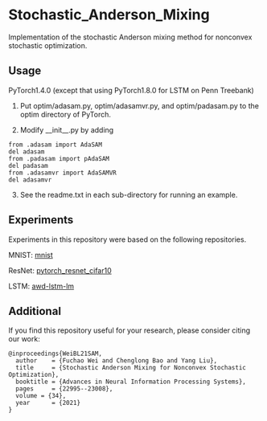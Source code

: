 # Stochastic_Anderson_Mixing
Implementation of the stochastic Anderson mixing method for nonconvex stochastic optimization.

## Usage

PyTorch1.4.0 (except that using PyTorch1.8.0 for LSTM on Penn Treebank)

1. Put optim/adasam.py, optim/adasamvr.py, and optim/padasam.py to the optim directory of PyTorch.

2. Modify \_\_init\_\_.py by adding

```
from .adasam import AdaSAM
del adasam
from .padasam import pAdaSAM
del padasam
from .adasamvr import AdaSAMVR
del adasamvr
```

3. See the readme.txt in each sub-directory for running an example.

## Experiments

Experiments in this repository were based on the following repositories.

MNIST: [mnist](https://github.com/pytorch/examples/blob/master/mnist)

ResNet: [pytorch_resnet_cifar10](https://github.com/akamaster/pytorch_resnet_cifar10)

LSTM: [awd-lstm-lm](https://github.com/salesforce/awd-lstm-lm)

## Additional

If you find this repository useful for your research, please consider citing our work:

```
@inproceedings{WeiBL21SAM,
  author    = {Fuchao Wei and Chenglong Bao and Yang Liu}, 
  title     = {Stochastic Anderson Mixing for Nonconvex Stochastic Optimization},
  booktitle = {Advances in Neural Information Processing Systems},
  pages     = {22995--23008},
  volume = {34},
  year      = {2021}
}
```
